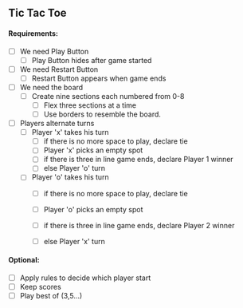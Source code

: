 ## Tic Tac Toe



#### Requirements:


- [ ] We need Play Button
  - [ ] Play Button hides after game started
- [ ] We need Restart Button
  - [ ] Restart Button appears when game ends
- [ ] We need the board
  - [ ] Create nine sections each numbered from 0-8
    - [ ] Flex three sections at a time 
    - [ ] Use borders to resemble the board.
- [ ] Players alternate turns
  - [ ] Player 'x' takes his turn
    - [ ] if there is no more space to play, declare tie
    - [ ] Player 'x' picks an empty spot
    - [ ] if there is three in line game ends, declare Player 1 winner
    - [ ] else Player 'o' turn
  - [ ] Player 'o' takes his turn
    - [ ] if there is no more space to play, declare tie
    - [ ] Player 'o' picks an empty spot
    - [ ] if there is three in line game ends, declare Player 2 winner
    - [ ] else Player 'x' turn



#### Optional:


- [ ] Apply rules to decide which player start
- [ ] Keep scores
- [ ] Play best of (3,5...)
